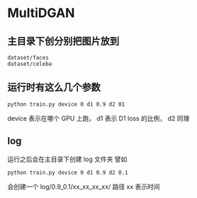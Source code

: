 # MultiDGAN

## 主目录下创分别把图片放到
```
dataset/faces
dataset/celeba
```

## 运行时有这么几个参数
```
python train.py device 0 d1 0.9 d2 01
```
device 表示在哪个 GPU 上跑， d1 表示 D1 loss 的比例， d2 同理

## log
运行之后会在主目录下创建 log 文件夹
譬如 
```
python train.py device 0 d1 0.9 d2 0.1
```
会创建一个 log/0.9_0.1/xx_xx_xx_xx/ 路径 xx 表示时间





